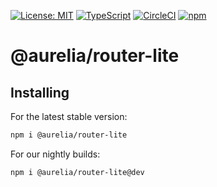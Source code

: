[![License: MIT](https://img.shields.io/badge/License-MIT-yellow.svg)](https://opensource.org/licenses/MIT)
[![TypeScript](https://img.shields.io/badge/%3C%2F%3E-TypeScript-%230074c1.svg)](http://www.typescriptlang.org/)
[![CircleCI](https://circleci.com/gh/aurelia/aurelia.svg?style=shield)](https://circleci.com/gh/aurelia/aurelia)
[![npm](https://img.shields.io/npm/v/@aurelia/router-lite.svg?maxAge=3600)](https://www.npmjs.com/package/@aurelia/router-lite)
# @aurelia/router-lite

## Installing

For the latest stable version:

```bash
npm i @aurelia/router-lite
```

For our nightly builds:

```bash
npm i @aurelia/router-lite@dev
```
